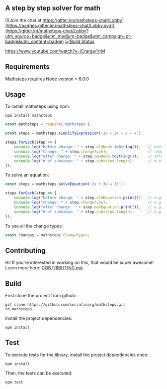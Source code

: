 ## A step by step solver for math

[![Join the chat at https://gitter.im/mathsteps-chat/Lobby](https://badges.gitter.im/mathsteps-chat/Lobby.svg)](https://gitter.im/mathsteps-chat/Lobby?utm_source=badge&utm_medium=badge&utm_campaign=pr-badge&utm_content=badge)
[![Build Status](https://travis-ci.org/socraticorg/mathsteps.svg?branch=master)](https://travis-ci.org/socraticorg/mathsteps)

https://www.youtube.com/watch?v=iCrargw1rrM

## Requirements

Mathsteps requires Node version > 6.0.0

## Usage

To install mathsteps using npm:

    npm install mathsteps

```js
const mathsteps = require('mathsteps');

const steps = mathsteps.simplifyExpression('2x + 2x + x + x');

steps.forEach(step => {
	console.log("before change: " + step.oldNode.toString());   // before change: 2 x + 2 x + x + x
	console.log("change: " + step.changeType);                  // change: ADD_POLYNOMIAL_TERMS
	console.log("after change: " + step.newNode.toString());    // after change: 6 x
	console.log("# of substeps: " + step.substeps.length);      // # of substeps: 3
});
```

To solve an equation:
```js
const steps = mathsteps.solveEquation('2x + 3x = 35');

steps.forEach(step => {
    console.log("before change: " + step.oldEquation.print());  // e.g. before change: 2x + 3x = 35
    console.log("change: " + step.changeType);                  // e.g. change: SIMPLIFY_LEFT_SIDE
    console.log("after change: " + step.newEquation.print());   // e.g. after change: 5x = 35
    console.log("# of substeps: " + step.substeps.length);      // e.g. # of substeps: 2
});
```

To see all the change types:
```js
const changes = mathsteps.ChangeTypes;
```



## Contributing

Hi! If you're interested in working on this, that would be super awesome!
Learn more here: [CONTRIBUTING.md](CONTRIBUTING.md).

## Build

First clone the project from github:

    git clone https://github.com/socraticorg/mathsteps.git
    cd mathsteps

Install the project dependencies:

    npm install

## Test

To execute tests for the library, install the project dependencies once:

    npm install

Then, the tests can be executed:

    npm test
